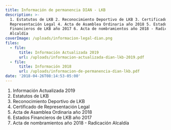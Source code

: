 ```yaml
---
title: Información de permanencia DIAN - LKB
description: >-
  1. Estatutos de LKB 2. Reconocimiento Deportivo de LKB 3. Certificado de
  Representación Legal 4. Acta de Asamblea Ordinaria año 2018 5. Estados
  Financieros de LKB año 2017 6. Acta de nombramientos año 2018 - Radicación
  Alcaldía
coverImage: /uploads/informacion-legal-dian.png
files:
  - file:
      title: Información Actualizada 2019
      url: /uploads/informacion-actualizada-dian-lkb-2019.pdf
  - file:
      title: Información 2018
      url: /uploads/informacion-de-permanencia-dian-lkb.pdf
date: '2018-04-26T08:14:53-05:00'
---
```

1. Información Actualizada 2019 
2. Estatutos de LKB
3. Reconocimiento Deportivo de LKB
4. Certificado de Representación Legal
5. Acta de Asamblea Ordinaria año 2018
6. Estados Financieros de LKB año 2017
7. Acta de nombramientos año 2018 - Radicación Alcaldía
